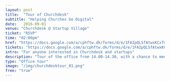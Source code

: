 ```yaml
---
layout: post
title:  "Tour of Churchdesk"
subtitle: "Helping Churches Go Digital"
date:   2016-09-01
venue: "Churchdesk @ Startup Village"
ticket: "RSVP"
time: "02:00pm"
href: "https://docs.google.com/a/cphftw.dk/forms/d/e/1FAIpQLSfAtwxKCxTmnOKsm22RbjGw0uX43Oig4TzTtng5DYgpYd8Zcw/viewform?c=0&w=1"
tickets: "https://docs.google.com/a/cphftw.dk/forms/d/e/1FAIpQLSfAtwxKCxTmnOKsm22RbjGw0uX43Oig4TzTtng5DYgpYd8Zcw/viewform?c=0&w=1"
intro: "For anyone interested in Churchdesk and startups"
description: "Tour of the office from 14.00-14.30, with a chance to meet the team."
type: "Office tour"
image: "/img/churchdesktour_01.png"
free: "true"
---
```

<!-- fill in the URL of your event host page if you haven't enough information for a detail page, so the event link won't point on the detail page at all -->

